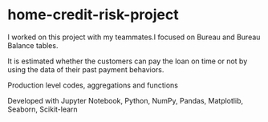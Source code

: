 # home-credit-risk-project

I worked on this project with my teammates.I focused on Bureau and Bureau Balance tables. 

It is estimated whether the customers can pay the loan on time or not by using the data of their past payment behaviors.

Production level codes, aggregations and functions

Developed with Jupyter Notebook, Python, NumPy, Pandas, Matplotlib, Seaborn, Scikit-learn
